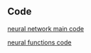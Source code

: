 ## Code

[neural network main code]()

[neural functions code](https://github.com/angelajburden/QSO_neural_network/blob/master/NN_functions_param.py)
